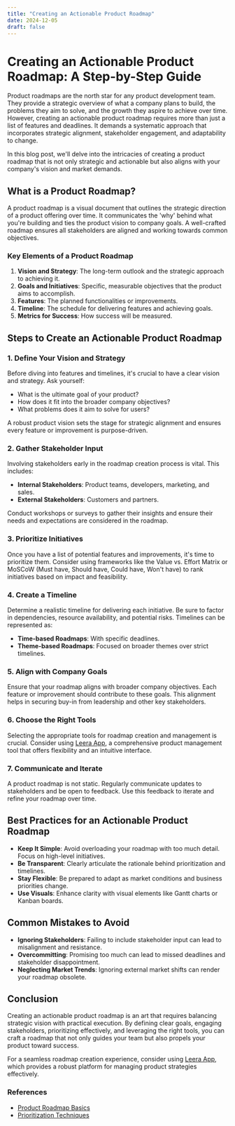 ```yaml
---
title: "Creating an Actionable Product Roadmap"
date: 2024-12-05
draft: false
---
```

# Creating an Actionable Product Roadmap: A Step-by-Step Guide

Product roadmaps are the north star for any product development team. They provide a strategic overview of what a company plans to build, the problems they aim to solve, and the growth they aspire to achieve over time. However, creating an actionable product roadmap requires more than just a list of features and deadlines. It demands a systematic approach that incorporates strategic alignment, stakeholder engagement, and adaptability to change.

In this blog post, we'll delve into the intricacies of creating a product roadmap that is not only strategic and actionable but also aligns with your company's vision and market demands.

## What is a Product Roadmap?

A product roadmap is a visual document that outlines the strategic direction of a product offering over time. It communicates the 'why' behind what you're building and ties the product vision to company goals. A well-crafted roadmap ensures all stakeholders are aligned and working towards common objectives.

### Key Elements of a Product Roadmap

1. **Vision and Strategy**: The long-term outlook and the strategic approach to achieving it.
2. **Goals and Initiatives**: Specific, measurable objectives that the product aims to accomplish.
3. **Features**: The planned functionalities or improvements.
4. **Timeline**: The schedule for delivering features and achieving goals.
5. **Metrics for Success**: How success will be measured.

## Steps to Create an Actionable Product Roadmap

### 1. Define Your Vision and Strategy

Before diving into features and timelines, it's crucial to have a clear vision and strategy. Ask yourself:

- What is the ultimate goal of your product?
- How does it fit into the broader company objectives?
- What problems does it aim to solve for users?

A robust product vision sets the stage for strategic alignment and ensures every feature or improvement is purpose-driven.

### 2. Gather Stakeholder Input

Involving stakeholders early in the roadmap creation process is vital. This includes:

- **Internal Stakeholders**: Product teams, developers, marketing, and sales.
- **External Stakeholders**: Customers and partners.

Conduct workshops or surveys to gather their insights and ensure their needs and expectations are considered in the roadmap.

### 3. Prioritize Initiatives

Once you have a list of potential features and improvements, it's time to prioritize them. Consider using frameworks like the Value vs. Effort Matrix or MoSCoW (Must have, Should have, Could have, Won't have) to rank initiatives based on impact and feasibility.

### 4. Create a Timeline

Determine a realistic timeline for delivering each initiative. Be sure to factor in dependencies, resource availability, and potential risks. Timelines can be represented as:

- **Time-based Roadmaps**: With specific deadlines.
- **Theme-based Roadmaps**: Focused on broader themes over strict timelines.

### 5. Align with Company Goals

Ensure that your roadmap aligns with broader company objectives. Each feature or improvement should contribute to these goals. This alignment helps in securing buy-in from leadership and other key stakeholders.

### 6. Choose the Right Tools

Selecting the appropriate tools for roadmap creation and management is crucial. Consider using [Leera App](https://leera.app), a comprehensive product management tool that offers flexibility and an intuitive interface.

### 7. Communicate and Iterate

A product roadmap is not static. Regularly communicate updates to stakeholders and be open to feedback. Use this feedback to iterate and refine your roadmap over time.

## Best Practices for an Actionable Product Roadmap

- **Keep It Simple**: Avoid overloading your roadmap with too much detail. Focus on high-level initiatives.
- **Be Transparent**: Clearly articulate the rationale behind prioritization and timelines.
- **Stay Flexible**: Be prepared to adapt as market conditions and business priorities change.
- **Use Visuals**: Enhance clarity with visual elements like Gantt charts or Kanban boards.

## Common Mistakes to Avoid

- **Ignoring Stakeholders**: Failing to include stakeholder input can lead to misalignment and resistance.
- **Overcommitting**: Promising too much can lead to missed deadlines and stakeholder disappointment.
- **Neglecting Market Trends**: Ignoring external market shifts can render your roadmap obsolete.

## Conclusion

Creating an actionable product roadmap is an art that requires balancing strategic vision with practical execution. By defining clear goals, engaging stakeholders, prioritizing effectively, and leveraging the right tools, you can craft a roadmap that not only guides your team but also propels your product toward success.

For a seamless roadmap creation experience, consider using [Leera App](https://leera.app), which provides a robust platform for managing product strategies effectively.

### References
- [Product Roadmap Basics](https://www.productplan.com/learn/what-is-a-product-roadmap/)
- [Prioritization Techniques](https://www.productcoalition.com/product-prioritization-techniques-977c4a1d1f6e)